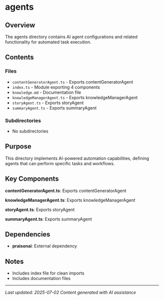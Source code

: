 # agents

## Overview

The agents directory contains AI agent configurations and related functionality for automated task execution.

## Contents

### Files
- `contentGeneratorAgent.ts` - Exports contentGeneratorAgent
- `index.ts` - Module exporting 4 components
- `knowledge.md` - Documentation file
- `knowledgeManagerAgent.ts` - Exports knowledgeManagerAgent
- `storyAgent.ts` - Exports storyAgent
- `summaryAgent.ts` - Exports summaryAgent

### Subdirectories
- No subdirectories

## Purpose

This directory implements AI-powered automation capabilities, defining agents that can perform specific tasks and workflows.

## Key Components

**contentGeneratorAgent.ts**: Exports contentGeneratorAgent

**knowledgeManagerAgent.ts**: Exports knowledgeManagerAgent

**storyAgent.ts**: Exports storyAgent

**summaryAgent.ts**: Exports summaryAgent

## Dependencies

- **praisonai**: External dependency

## Notes

- Includes index file for clean imports
- Includes documentation files

---

*Last updated: 2025-07-02*
*Content generated with AI assistance*